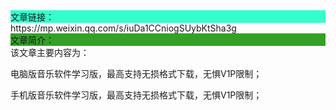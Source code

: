 <div style="background-color:#33ffcc">文章链接：</div>
https://mp.weixin.qq.com/s/iuDa1CCniogSUybKtSha3g

<div style="background-color:RGB(52,160,40)">文章简介：</div>
该文章主要内容为：

电脑版音乐软件学习版，最高支持无损格式下载，无惧V1P限制；

手机版音乐软件学习版，最高支持无损格式下载，无惧V1P限制；

